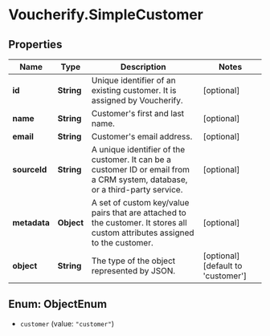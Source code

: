 # Voucherify.SimpleCustomer

## Properties

Name | Type | Description | Notes
------------ | ------------- | ------------- | -------------
**id** | **String** | Unique identifier of an existing customer. It is assigned by Voucherify. | [optional] 
**name** | **String** | Customer&#39;s first and last name. | [optional] 
**email** | **String** | Customer&#39;s email address. | [optional] 
**sourceId** | **String** | A unique identifier of the customer. It can be a customer ID or email from a CRM system, database, or a third-party service. | [optional] 
**metadata** | **Object** | A set of custom key/value pairs that are attached to the customer. It stores all custom attributes assigned to the customer. | [optional] 
**object** | **String** | The type of the object represented by JSON. | [optional] [default to &#39;customer&#39;]



## Enum: ObjectEnum


* `customer` (value: `"customer"`)




